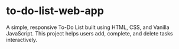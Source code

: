 # to-do-list-web-app
A simple, responsive To-Do List built using HTML, CSS, and Vanilla JavaScript. This project helps users add, complete, and delete tasks interactively.
